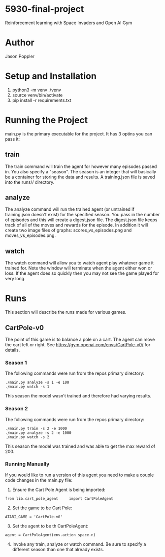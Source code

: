 # 5930-final-project
Reinforcement learning with Space Invaders and Open AI Gym

# Author
Jason Poppler

# Setup and Installation
1. python3 -m venv ./venv
2. source venv/bin/activate
3. pip install -r requirements.txt

# Running the Project
main.py is the primary executable for the project. It has 3 optins you can pass it:

## train
The train command will train the agent for however many episodes passed in. You also specify a "season". The season is an integer that will basically be a container for storing the data and results. A training.json file is saved into the runs/<game>/<season> directory.

## analyze
The analyze command will run the trained agent (or untrained if training.json doesn't exist) for the specified season. You pass in the number of episodes and this will create a digest.json file. The digest.json file keeps track of all of the moves and rewards for the episode. In addition it will create two image files of graphs: scores_vs_episodes.png and moves_vs_episodes.png.  

## watch
The watch command will allow you to watch agent play whatever game it trained for. Note the window will terminate when the agent either won or loss. If the agent does so quickly then you may not see the game played for very long.

# Runs
This section will describe the runs made for various games.

## CartPole-v0
The point of this game is to balance a pole on a cart. The agent can move the cart left or right. See https://gym.openai.com/envs/CartPole-v0/ for details.

### Season 1
The following commands were run from the repos primary directory:
```
./main.py analyze -s 1 -e 100
./main.py watch -s 1
```
This season the model wasn't trained and therefore had varying results.

### Season 2
The following commands were run from the repos primary directory:
```
./main.py train -s 2 -e 1000
./main.py analyze -s 2 -e 1000
./main.py watch -s 2
```
This season the model was trained and was able to get the max reward of 200.

### Running Manually
If you would like to run a version of this agent you need to make a couple code changes in the main.py file:

1. Ensure the Cart Pole Agent is being imported:
```
from lib.cart_pole_agent     import CartPoleAgent
```

2. Set the game to be Cart Pole:
```
ATARI_GAME = 'CartPole-v0'
```

3. Set the agent to be th CartPoleAgent:
```
agent = CartPoleAgent(env.action_space.n)
```
4. Invoke any train, analyze or watch command. Be sure to specify a different season than one that already exists.
